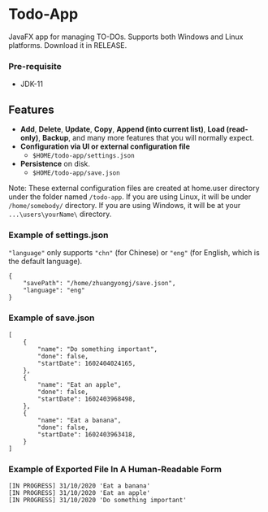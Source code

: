 # Todo-App

JavaFX app for managing TO-DOs. Supports both Windows and Linux platforms. Download it in RELEASE.

### Pre-requisite

- JDK-11

## Features

- **Add**, **Delete**, **Update**, **Copy**, **Append (into current list)**, **Load (read-only)**, **Backup**, and many more features that you will normally expect.
- **Configuration via UI or external configuration file**
    - `$HOME/todo-app/settings.json`
- **Persistence** on disk.
    - `$HOME/todo-app/save.json`

Note: These external configuration files are created at home.user directory under the folder named `/todo-app`. If you are using Linux, it will be under `/home/somebody/` directory. If you are using Windows, it will be at your `...\users\yourName\` directory.

### Example of settings.json

`"language"` only supports `"chn"` (for Chinese) or `"eng"` (for English, which is the default language).

```
{
    "savePath": "/home/zhuangyongj/save.json",
    "language": "eng"
}
```

### Example of save.json

```
[
    {
        "name": "Do something important",
        "done": false,
        "startDate": 1602404024165,
    },
    {
        "name": "Eat an apple",
        "done": false,
        "startDate": 1602403968498,
    },
    {
        "name": "Eat a banana",
        "done": false,
        "startDate": 1602403963418,
    }
]
```

### Example of Exported File In A Human-Readable Form 

```
[IN PROGRESS] 31/10/2020 'Eat a banana'
[IN PROGRESS] 31/10/2020 'Eat an apple'
[IN PROGRESS] 31/10/2020 'Do something important'
```
